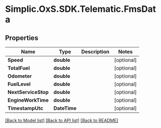 # Simplic.OxS.SDK.Telematic.FmsData

## Properties

Name | Type | Description | Notes
------------ | ------------- | ------------- | -------------
**Speed** | **double** |  | [optional] 
**TotalFuel** | **double** |  | [optional] 
**Odometer** | **double** |  | [optional] 
**FuelLevel** | **double** |  | [optional] 
**NextServiceStop** | **double** |  | [optional] 
**EngineWorkTime** | **double** |  | [optional] 
**TimestampUtc** | **DateTime** |  | [optional] 

[[Back to Model list]](../README.md#documentation-for-models) [[Back to API list]](../README.md#documentation-for-api-endpoints) [[Back to README]](../README.md)

